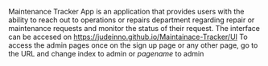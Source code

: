 Maintenance Tracker App is an application that provides users with the ability to reach out to operations or repairs department regarding repair or maintenance requests and monitor the status of their request.
The interface can be accesed on https://judeinno.github.io/Maintainace-Tracker/UI To access the admin pages once on the sign up page or any other page, go to the URL and change index to admin or *pagename* to admin